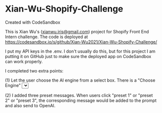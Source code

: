 # Xian-Wu-Shopify-Challenge
Created with CodeSandbox

This is Xian Wu's (xianwu.iris@gmail.com) project for Shopify Front End Intern challenge.
The code is deployed at https://codesandbox.io/s/github/Xian-Wu2021/Xian-Wu-Shopify-Challenge/

I put my API keys in the .env. I don't usually do this, but for this project I am putting it on GitHub just to make sure the deployed app on CodeSandbox can work properly.

I completed two extra points:

(1) Let the user choose the AI engine from a select box.
There is a "Choose Engine" <select> and users could choose one engine of the four. The engine infomation would also be showed in the "Responses". Add some presets for the user to quickly send a good prompt.

(2) I added three preset messages.
When users click "preset 1" or "preset 2" or "preset 3", the corresponding message would be added to the prompt and also send to OpenAI.
